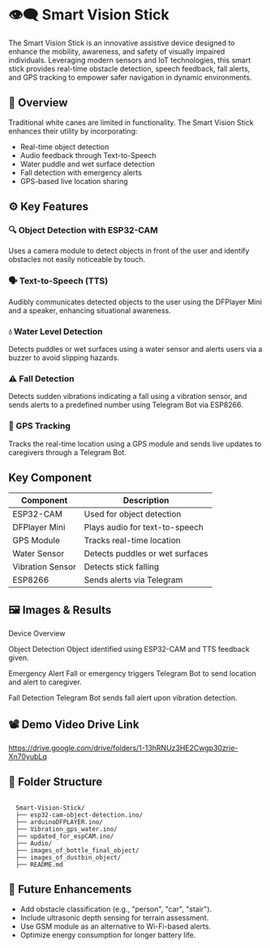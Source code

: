# 👁️‍🗨️ Smart Vision Stick #
The Smart Vision Stick is an innovative assistive device designed to enhance the mobility, awareness, and safety of visually impaired individuals. Leveraging modern sensors and IoT technologies, this smart stick provides real-time obstacle detection, speech feedback, fall alerts, and GPS tracking to empower safer navigation in dynamic environments.

## 🧠 Overview ##
Traditional white canes are limited in functionality. The Smart Vision Stick enhances their utility by incorporating:

* Real-time object detection
* Audio feedback through Text-to-Speech
* Water puddle and wet surface detection
* Fall detection with emergency alerts
* GPS-based live location sharing

## ⚙️ Key Features ##
### 🔍 Object Detection with ESP32-CAM ###
Uses a camera module to detect objects in front of the user and identify obstacles not easily noticeable by touch.
### 🗣️ Text-to-Speech (TTS) ###
Audibly communicates detected objects to the user using the DFPlayer Mini and a speaker, enhancing situational awareness.
### 💧 Water Level Detection ###
Detects puddles or wet surfaces using a water sensor and alerts users via a buzzer to avoid slipping hazards.
### ⚠️ Fall Detection ###
Detects sudden vibrations indicating a fall using a vibration sensor, and sends alerts to a predefined number using Telegram Bot via ESP8266.
### 📍 GPS Tracking ###
Tracks the real-time location using a GPS module and sends live updates to caregivers through a Telegram Bot.

## Key Component ##
|  Component       | Description                        |
|------------------|-----------------------------------|
| ESP32-CAM        | Used for object detection          |
| DFPlayer Mini    | Plays audio for text-to-speech     |
| GPS Module       | Tracks real-time location          |
| Water Sensor     | Detects puddles or wet surfaces    |
| Vibration Sensor | Detects stick falling              |
| ESP8266          | Sends alerts via Telegram          |


## 🖼️ Images & Results ##
Device Overview

Object Detection
Object identified using ESP32-CAM and TTS feedback given.

Emergency Alert
Fall or emergency triggers Telegram Bot to send location and alert to caregiver.

Fall Detection
Telegram Bot sends fall alert upon vibration detection.

## 📽️ Demo Video Drive Link ##
https://drive.google.com/drive/folders/1-13hRNUz3HE2Cwgp30zrie-Xn70yubLq 

## 📁 Folder Structure ##

<pre><code> 
  Smart-Vision-Stick/ 
  ├── esp32-cam-object-detection.ino/
  ├── arduinoDFPLAYER.ino/
  ├── Vibration_gps_water.ino/
  ├── updated_for_espCAM.ino/
  ├── Audio/ 
  ├── images_of_bottle_final_object/ 
  ├── images_of_dustbin_object/ 
  ├── README.md 
</code></pre>

## 🚀 Future Enhancements ##
* Add obstacle classification (e.g., "person", "car", "stair").
* Include ultrasonic depth sensing for terrain assessment.
* Use GSM module as an alternative to Wi-Fi-based alerts.
* Optimize energy consumption for longer battery life.


